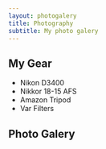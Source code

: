```yaml
---
layout: photogalery
title: Photography
subtitle: My photo galery 
---
```

## My Gear

- Nikon D3400
- Nikkor 18-15 AFS
- Amazon Tripod
- Var Filters

## Photo Galery
